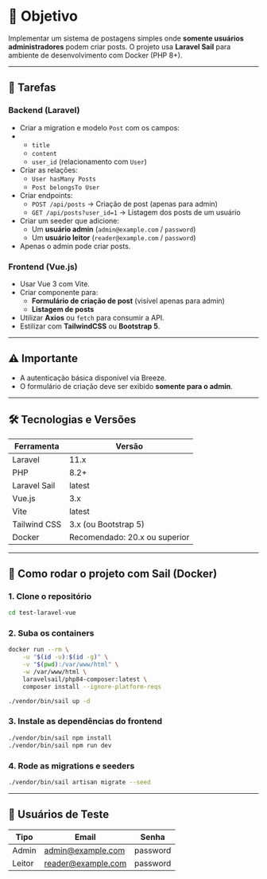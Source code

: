 # 🎯 Objetivo

Implementar um sistema de postagens simples onde **somente usuários administradores** podem criar posts. O projeto usa **Laravel Sail** para ambiente de desenvolvimento com Docker (PHP 8+).

---

## 🧩 Tarefas

### Backend (Laravel)

- Criar a migration e modelo `Post` com os campos:
- - `title`
  - `content`
  - `user_id` (relacionamento com `User`)
- Criar as relações:
  - `User hasMany Posts`
  - `Post belongsTo User`
- Criar endpoints:
  - `POST /api/posts` → Criação de post (apenas para admin)
  - `GET /api/posts?user_id=1` → Listagem dos posts de um usuário
- Criar um seeder que adicione:
  - Um **usuário admin** (`admin@example.com` / `password`)
  - Um **usuário leitor** (`reader@example.com` / `password`)
- Apenas o admin pode criar posts.

### Frontend (Vue.js)

- Usar Vue 3 com Vite.
- Criar componente para:
  - **Formulário de criação de post** (visível apenas para admin)
  - **Listagem de posts**
- Utilizar **Axios** ou `fetch` para consumir a API.
- Estilizar com **TailwindCSS** ou **Bootstrap 5**.

---

## ⚠️ Importante

- A autenticação básica disponível via Breeze.
- O formulário de criação deve ser exibido **somente para o admin**.

---

## 🛠️ Tecnologias e Versões

| Ferramenta   | Versão                        |
| ------------ | ----------------------------- |
| Laravel      | 11.x                          |
| PHP          | 8.2+                          |
| Laravel Sail | latest                        |
| Vue.js       | 3.x                           |
| Vite         | latest                        |
| Tailwind CSS | 3.x (ou Bootstrap 5)          |
| Docker       | Recomendado: 20.x ou superior |

---

## 🚀 Como rodar o projeto com Sail (Docker)

### 1. Clone o repositório

```bash
cd test-laravel-vue
```

### 2. Suba os containers

```bash
docker run --rm \
    -u "$(id -u):$(id -g)" \
    -v "$(pwd):/var/www/html" \
    -w /var/www/html \
    laravelsail/php84-composer:latest \
    composer install --ignore-platform-reqs

./vendor/bin/sail up -d
```

### 3. Instale as dependências do frontend

```bash
./vendor/bin/sail npm install
./vendor/bin/sail npm run dev
```

### 4. Rode as migrations e seeders

```bash
./vendor/bin/sail artisan migrate --seed
```

---

## 👥 Usuários de Teste

| Tipo   | Email              | Senha    |
| ------ | ------------------ | -------- |
| Admin  | admin@example.com  | password |
| Leitor | reader@example.com | password |
